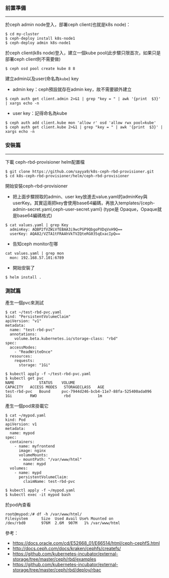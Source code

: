 ### **前置準備**
---

於ceph admin node登入，部署ceph client(也就是k8s node)：

```
$ cd my-cluster
$ ceph-deploy install k8s-node1
$ ceph-deploy admin k8s-node1
```

於ceph client(k8s node)登入，建立一個kube pool(此步驟只限首次，如果只是部署ceph client則不需要做)
```
$ ceph osd pool create kube 8 8
```


建立admin以及user(命名為```kube```) key
* admin key：ceph預設就存在admin key，故不需要額外建立
```
$ ceph auth get client.admin 2>&1 | grep "key = " | awk '{print  $3}' | xargs echo -n
```

* user key：記得命名為kube
```
$ ceph auth add client.kube mon 'allow r' osd 'allow rwx pool=kube'
$ ceph auth get client.kube 2>&1 | grep "key = " | awk '{print  $3}' | xargs echo -n
```

### **安裝篇**
---

下載 ceph-rbd-provisioner helm配置檔
```
$ git clone https://github.com/sayya9/k8s-ceph-rbd-provisioner.git
$ cd k8s-ceph-rbd-provisioner/helm/ceph-rbd-provisioner
```

開始安裝ceph-rbd-provisioner
* 把上面步驟撈取的admin、user key放進去value.yaml的adminKey與userKey。其實這兩把key會使用base64編碼，再放入templates/{ceph-admin-secret.yaml,ceph-user-secret.yaml} (type是 Opaque，Opaque就是base64編碼格式)

```
$ cat values.yaml | grep Key
  adminKey: AQBP2fVZWiVfEBAA3i9wcPGP9QbgoPXDqVxH9Q==
  userKey: AQA82/VZTA1tFRAAhVkTVZQteRG035qExacIpQ==
```

* 告知ceph monitor在哪
```
cat values.yaml | grep mon
  mon: 192.168.57.101:6789
```

* 開始安裝了
```
$ helm install .
```

### **測試篇**
產生一個pvc來測試
```
$ cat ~/test-rbd-pvc.yaml
kind: "PersistentVolumeClaim"
apiVersion: "v1"
metadata:
  name: "test-rbd-pvc"
  annotations:
    volume.beta.kubernetes.io/storage-class: "rbd"
spec:
  accessModes:
    - "ReadWriteOnce"
  resources:
    requests:
      storage: "1Gi"

$ kubectl apply -f ~/test-rbd-pvc.yaml
$ kubectl get pvc
NAME           STATUS    VOLUME                                     CAPACITY   ACCESS MODES   STORAGECLASS   AGE
test-rbd-pvc   Bound     pvc-7944d246-bcb4-11e7-88fa-525400ada096   1Gi        RWO            rbd            1m
```

產生一個pod來掛載它
```
$ cat ~/mypod.yaml
kind: Pod
apiVersion: v1
metadata:
  name: mypod
spec:
  containers:
    - name: myfrontend
      image: nginx
      volumeMounts:
      - mountPath: "/var/www/html"
        name: mypd
  volumes:
    - name: mypd
      persistentVolumeClaim:
        claimName: test-rbd-pvc
        
$ kubectl apply -f ~/mypod.yaml
$ kubectl exec -it mypod bash
```

於pod內查看
```
root@mypod:/# df -h /var/www/html/
Filesystem      Size  Used Avail Use% Mounted on
/dev/rbd0       976M  2.6M  907M   1% /var/www/html
```

參考：
* https://docs.oracle.com/cd/E52668_01/E66514/html/ceph-cephfS.html
* http://docs.ceph.com/docs/kraken/cephfs/createfs/
* https://github.com/kubernetes-incubator/external-storage/tree/master/ceph/rbd/examples
* https://github.com/kubernetes-incubator/external-storage/tree/master/ceph/rbd/deploy/rbac
